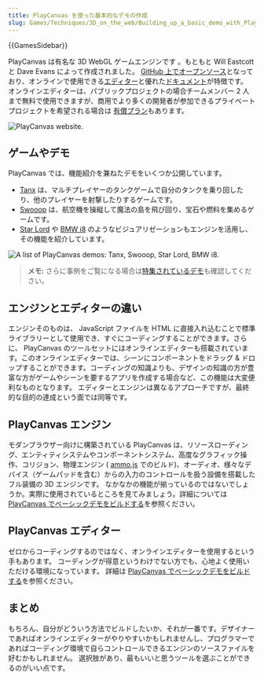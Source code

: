```yaml
---
title: PlayCanvas を使った基本的なデモの作成
slug: Games/Techniques/3D_on_the_web/Building_up_a_basic_demo_with_PlayCanvas
---
```

{{GamesSidebar}}

PlayCanvas は有名な 3D WebGL ゲームエンジンです ​。もともと Will Eastcott と Dave Evans によって作成されました。 [GitHub 上でオープンソース](https://github.com/playcanvas/engine)となっており、オンラインで使用できる[エディター](https://developer.playcanvas.com/en/user-manual/designer/)と優れた[ドキュメント](https://developer.playcanvas.com/en/)が特徴です。 オンラインエディターは、パブリックプロジェクトの場合チームメンバー 2 人まで無料で使用できますが、商用でより多くの開発者が参加できるプライベートプロジェクトを希望される場合は [有償プラン](https://playcanvas.com/plans)もあります。

![PlayCanvas website.](playcanvas-cover.png)

## ゲームやデモ

PlayCanvas では、機能紹介を兼ねたデモをいくつか公開しています。

- [Tanx](https://tanx.io/) は、マルチプレイヤーのタンクゲームで自分のタンクを乗り回したり、他のプレイヤーを射撃したりするゲームです。
- [Swooop](https://playcanv.as/p/JtL2iqIH) は、航空機を操縦して魔法の島を飛び回り、宝石や燃料を集めるゲームです。
- [Star Lord](https://playcanv.as/b/FQbBsJTd) や [BMW i8](https://playcanv.as/p/RqJJ9oU9) のようなビジュアリゼーションもエンジンを活用し、その機能を紹介しています。

![A list of PlayCanvas demos: Tanx, Swooop, Star Lord, BMW i8.](playcanvas-demos.png)

> **メモ:** さらに事例をご覧になる場合は[特集されているデモ](https://playcanvas.com/explore)も確認してください。

## エンジンとエディターの違い

エンジンそのものは、 JavaScript ファイルを HTML に直接入れ込むことで標準ライブラリーとして使用でき、すぐにコーディングすることができます。さらに、 PlayCanvas のツールセットにはオンラインエディターも搭載されています。このオンラインエディターでは、シーンにコンポーネントをドラッグ & ドロップすることができます。コーディングの知識よりも、デザインの知識の方が豊富な方がゲームやシーンを要するアプリを作成する場合など、この機能は大変便利なものとなります。 エディターとエンジンは異なるアプローチですが、最終的な目的の達成という面では同等です。

## PlayCanvas エンジン

モダンブラウザー向けに構築されている PlayCanvas は、リソースローディング、エンティティシステムやコンポーネントシステム、高度なグラフィック操作、コリジョン、物理エンジン ( [ammo.js](https://github.com/kripken/ammo.js/)
でのビルド)、オーディオ、様々なデバイス（ゲームパッドを含む）からの入力のコントロールを扱う設備を搭載したフル装備の 3D エンジンです。 なかなかの機能が揃っているのではないでしょうか。実際に使用されているところを見てみましょう。詳細については [PlayCanvas でベーシックデモをビルドする](/ja/docs/Games/Techniques/3D_on_the_web/Building_up_a_basic_demo_with_PlayCanvas/engine)を参照ください。

## PlayCanvas エディター

ゼロからコーディングするのではなく、オンラインエディターを使用するという手もあります。 コーディングが得意というわけでない方でも、心地よく使用いただける環境になっています。 詳細は [PlayCanvas でベーシックデモをビルドする](/ja/docs/Games/Techniques/3D_on_the_web/Building_up_a_basic_demo_with_PlayCanvas/editor)を参照ください。

## まとめ

もちろん、自分がどういう方法でビルドしたいか、それが一番です。デザイナーであればオンラインエディターがやりやすいかもしれませんし、プログラマーであればコーディング環境で自らコントロールできるエンジンのソースファイルを好むかもしれません。 選択肢があり、最もいいと思うツールを選ぶことができるのがいい点です。
